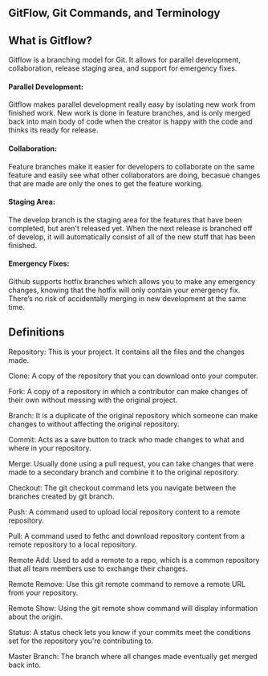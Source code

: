 ## GitFlow, Git Commands, and Terminology

## What is Gitflow?

Gitflow is a branching model for Git. It allows for parallel development, collaboration, release staging area, and support for emergency fixes. 

#### Parallel Development:
Gitflow makes parallel development really easy by isolating new work from finished work. New work is done in feature branches, and is only merged back into main body of code when the creator is happy with the code and thinks its ready for release. 

#### Collaboration:
Feature branches make it easier for developers to collaborate on the same feature and easily see what other collaborators are doing, becasue changes that are made are only the ones to get the feature working.

#### Staging Area:
The develop branch is the staging area for the features that have been completed, but aren't released yet. When the next release is branched off of develop, it will automatically consist of all of the new stuff that has been finished.

#### Emergency Fixes:

Github supports hotfix branches which allows you to make any emergency changes, knowing that the hotfix will only contain your emergency fix. There’s no risk of accidentally merging in new development at the same time.

## Definitions

Repository: This is your project. It contains all the files and the changes made.

Clone: A copy of the repository that you can download onto your computer.

Fork: A copy of a repository in which a contributor can make changes of their own without messing with the original project.

Branch: It is a duplicate of the original repository which someone can make changes to without affecting the original repository.

Commit: Acts as a save button to track who made changes to what and where in your repository.

Merge: Usually done using a pull request, you can take changes that were made to a secondary branch and combine it to the original repository.

Checkout: The git checkout command lets you navigate between the branches created by git branch.

Push: A command used to upload local repository content to a remote repository.

Pull: A command used to fethc and download repository content from a remote repository to a local repository.

Remote Add: Used to add a remote to a repo, which is a common repository that all team members use to exchange their changes.

Remote Remove: Use this git remote command to remove a remote URL from your repository.

Remote Show: Using the git remote show command will display information about the origin.

Status: A status check lets you know if your commits meet the conditions set for the repository you're contributing to.

Master Branch: The branch where all changes made eventually get merged back into.



